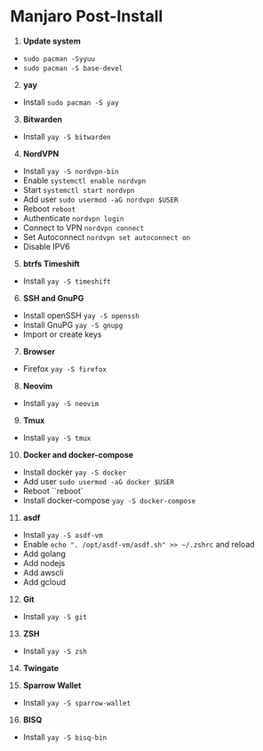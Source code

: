 # Manjaro Post-Install

1. **Update system**
- `sudo pacman -Syyuu`
- `sudo pacman -S base-devel`

2. **yay**
- Install `sudo pacman -S yay`

3. **Bitwarden**
- Install `yay -S bitwarden` 

4. **NordVPN**
- Install `yay -S nordvpn-bin`
- Enable `systemctl enable nordvpn`
- Start `systemctl start nordvpn`
- Add user `sudo usermod -aG nordvpn $USER`
- Reboot `reboot`
- Authenticate `nordvpn login`
- Connect to VPN `nordvpn connect`
- Set Autoconnect `nordvpn set autoconnect on`
- Disable IPV6

5. **btrfs Timeshift**
- Install `yay -S timeshift`

6. **SSH and GnuPG**
- Install openSSH `yay -S openssh`
- Install GnuPG `yay -S gnupg`
- Import or create keys

7. **Browser**
- Firefox `yay -S firefox`

8. **Neovim**
- Install `yay -S neovim`

9. **Tmux**
- Install `yay -S tmux`

10. **Docker and docker-compose**
- Install docker `yay -S docker`
- Add user `sudo usermod -aG docker $USER`
- Reboot ``reboot`
- Install docker-compose `yay -S docker-compose`

11. **asdf**
- Install `yay -S asdf-vm`
- Enable `echo ". /opt/asdf-vm/asdf.sh" >> ~/.zshrc` and reload
- Add golang
- Add nodejs
- Add awscli
- Add gcloud

12. **Git**
- Install `yay -S git`

13. **ZSH**
- Install `yay -S zsh`

14. **Twingate**

15. **Sparrow Wallet**
- Install `yay -S sparrow-wallet`

16. **BISQ**
- Install `yay -S bisq-bin`
